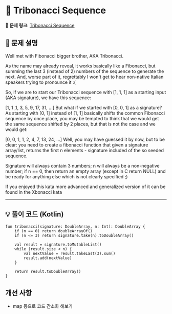 # 📝 Tribonacci Sequence

🔗 **문제 링크**: [Tribonacci Sequence](https://www.codewars.com/kata/556deca17c58da83c00002db/kotlin)

## 📌 문제 설명
Well met with Fibonacci bigger brother, AKA Tribonacci.

As the name may already reveal, it works basically like a Fibonacci, but summing the last 3 (instead of 2) numbers of the sequence to generate the next. And, worse part of it, regrettably I won't get to hear non-native Italian speakers trying to pronounce it :(

So, if we are to start our Tribonacci sequence with [1, 1, 1] as a starting input (AKA signature), we have this sequence:

[1, 1 ,1, 3, 5, 9, 17, 31, ...]
But what if we started with [0, 0, 1] as a signature? As starting with [0, 1] instead of [1, 1] basically shifts the common Fibonacci sequence by once place, you may be tempted to think that we would get the same sequence shifted by 2 places, but that is not the case and we would get:

[0, 0, 1, 1, 2, 4, 7, 13, 24, ...]
Well, you may have guessed it by now, but to be clear: you need to create a fibonacci function that given a signature array/list, returns the first n elements - signature included of the so seeded sequence.

Signature will always contain 3 numbers; n will always be a non-negative number; if n == 0, then return an empty array (except in C return NULL) and be ready for anything else which is not clearly specified ;)

If you enjoyed this kata more advanced and generalized version of it can be found in the Xbonacci kata

---

## 💡 풀이 코드 (Kotlin)
```kotlinfun
fun tribonacci(signature: DoubleArray, n: Int): DoubleArray {
    if (n == 0) return doubleArrayOf()
    if (n <= 3) return signature.take(n).toDoubleArray()

    val result = signature.toMutableList()
    while (result.size < n) {
        val nextValue = result.takeLast(3).sum()
        result.add(nextValue)
    }
    
    return result.toDoubleArray()
}
```

## 개선 사항
- map 등으로 코드 간소화 해보기
